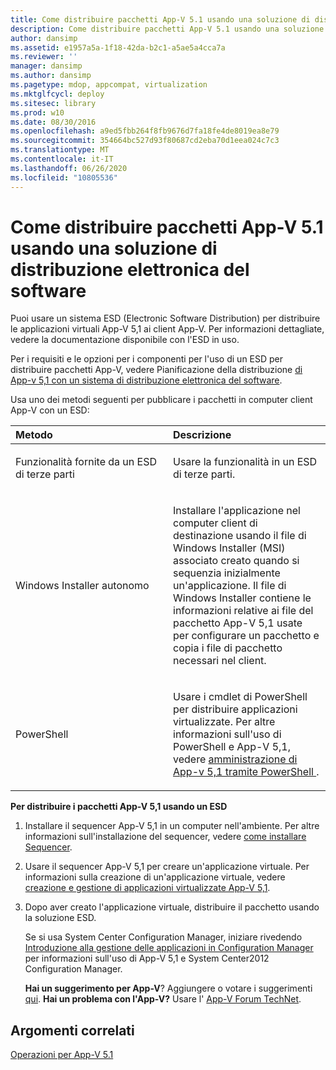 ```yaml
---
title: Come distribuire pacchetti App-V 5.1 usando una soluzione di distribuzione elettronica del software
description: Come distribuire pacchetti App-V 5.1 usando una soluzione di distribuzione elettronica del software
author: dansimp
ms.assetid: e1957a5a-1f18-42da-b2c1-a5ae5a4cca7a
ms.reviewer: ''
manager: dansimp
ms.author: dansimp
ms.pagetype: mdop, appcompat, virtualization
ms.mktglfcycl: deploy
ms.sitesec: library
ms.prod: w10
ms.date: 08/30/2016
ms.openlocfilehash: a9ed5fbb264f8fb9676d7fa18fe4de8019ea8e79
ms.sourcegitcommit: 354664bc527d93f80687cd2eba70d1eea024c7c3
ms.translationtype: MT
ms.contentlocale: it-IT
ms.lasthandoff: 06/26/2020
ms.locfileid: "10805536"
---
```

# Come distribuire pacchetti App-V 5.1 usando una soluzione di distribuzione elettronica del software


Puoi usare un sistema ESD (Electronic Software Distribution) per distribuire le applicazioni virtuali App-V 5,1 ai client App-V. Per informazioni dettagliate, vedere la documentazione disponibile con l'ESD in uso.

Per i requisiti e le opzioni per i componenti per l'uso di un ESD per distribuire pacchetti App-V, vedere Pianificazione della distribuzione [di App-v 5,1 con un sistema di distribuzione elettronica del software](planning-to-deploy-app-v-51-with-an-electronic-software-distribution-system.md).

Usa uno dei metodi seguenti per pubblicare i pacchetti in computer client App-V con un ESD:

<table>
<colgroup>
<col width="50%" />
<col width="50%" />
</colgroup>
<thead>
<tr class="header">
<th align="left">Metodo</th>
<th align="left">Descrizione</th>
</tr>
</thead>
<tbody>
<tr class="odd">
<td align="left"><p>Funzionalità fornite da un ESD di terze parti</p></td>
<td align="left"><p>Usare la funzionalità in un ESD di terze parti.</p></td>
</tr>
<tr class="even">
<td align="left"><p>Windows Installer autonomo</p></td>
<td align="left"><p>Installare l'applicazione nel computer client di destinazione usando il file di Windows Installer (MSI) associato creato quando si sequenzia inizialmente un'applicazione. Il file di Windows Installer contiene le informazioni relative ai file del pacchetto App-V 5,1 usate per configurare un pacchetto e copia i file di pacchetto necessari nel client.</p></td>
</tr>
<tr class="odd">
<td align="left"><p>PowerShell</p></td>
<td align="left"><p>Usare i cmdlet di PowerShell per distribuire applicazioni virtualizzate. Per altre informazioni sull'uso di PowerShell e App-V 5,1, vedere <a href="administering-app-v-51-by-using-powershell.md" data-raw-source="[Administering App-V 5.1 by Using PowerShell](administering-app-v-51-by-using-powershell.md)"> amministrazione di App-v 5,1 tramite PowerShell </a> .</p></td>
</tr>
</tbody>
</table>

 

**Per distribuire i pacchetti App-V 5,1 usando un ESD**

1.  Installare il sequencer App-V 5,1 in un computer nell'ambiente. Per altre informazioni sull'installazione del sequencer, vedere [come installare Sequencer](how-to-install-the-sequencer-51beta-gb18030.md).

2.  Usare il sequencer App-V 5,1 per creare un'applicazione virtuale. Per informazioni sulla creazione di un'applicazione virtuale, vedere [creazione e gestione di applicazioni virtualizzate App-V 5,1](creating-and-managing-app-v-51-virtualized-applications.md).

3.  Dopo aver creato l'applicazione virtuale, distribuire il pacchetto usando la soluzione ESD.

    Se si usa System Center Configuration Manager, iniziare rivedendo [Introduzione alla gestione delle applicazioni in Configuration Manager](https://go.microsoft.com/fwlink/?LinkId=281816) per informazioni sull'uso di App-V 5,1 e System Center2012 Configuration Manager.

    **Hai un suggerimento per App-V**? Aggiungere o votare i suggerimenti [qui](http://appv.uservoice.com/forums/280448-microsoft-application-virtualization). **Hai un problema con l'App-V?** Usare l' [App-V Forum TechNet](https://social.technet.microsoft.com/Forums/home?forum=mdopappv).

## Argomenti correlati


[Operazioni per App-V 5.1](operations-for-app-v-51.md)

 

 





